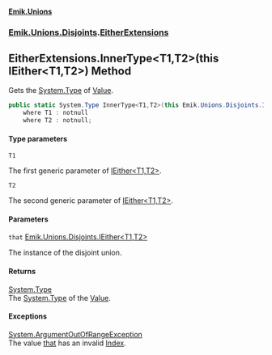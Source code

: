 #### [Emik.Unions](index.md 'index')
### [Emik.Unions.Disjoints](Emik.Unions.Disjoints.md 'Emik.Unions.Disjoints').[EitherExtensions](EitherExtensions.md 'Emik.Unions.Disjoints.EitherExtensions')

## EitherExtensions.InnerType<T1,T2>(this IEither<T1,T2>) Method

Gets the [System.Type](https://docs.microsoft.com/en-us/dotnet/api/System.Type 'System.Type') of [Value](IEither.Value.md 'Emik.Unions.Disjoints.IEither.Value').

```csharp
public static System.Type InnerType<T1,T2>(this Emik.Unions.Disjoints.IEither<T1,T2> that)
    where T1 : notnull
    where T2 : notnull;
```
#### Type parameters

<a name='Emik.Unions.Disjoints.EitherExtensions.InnerType_T1,T2_(thisEmik.Unions.Disjoints.IEither_T1,T2_).T1'></a>

`T1`

The first generic parameter of [IEither&lt;T1,T2&gt;](IEither{T1,T2}.md 'Emik.Unions.Disjoints.IEither<T1,T2>').

<a name='Emik.Unions.Disjoints.EitherExtensions.InnerType_T1,T2_(thisEmik.Unions.Disjoints.IEither_T1,T2_).T2'></a>

`T2`

The second generic parameter of [IEither&lt;T1,T2&gt;](IEither{T1,T2}.md 'Emik.Unions.Disjoints.IEither<T1,T2>').
#### Parameters

<a name='Emik.Unions.Disjoints.EitherExtensions.InnerType_T1,T2_(thisEmik.Unions.Disjoints.IEither_T1,T2_).that'></a>

`that` [Emik.Unions.Disjoints.IEither&lt;](IEither{T1,T2}.md 'Emik.Unions.Disjoints.IEither<T1,T2>')[T1](EitherExtensions.InnerType{T1,T2}(IEither{T1,T2}).md#Emik.Unions.Disjoints.EitherExtensions.InnerType_T1,T2_(thisEmik.Unions.Disjoints.IEither_T1,T2_).T1 'Emik.Unions.Disjoints.EitherExtensions.InnerType<T1,T2>(this Emik.Unions.Disjoints.IEither<T1,T2>).T1')[,](IEither{T1,T2}.md 'Emik.Unions.Disjoints.IEither<T1,T2>')[T2](EitherExtensions.InnerType{T1,T2}(IEither{T1,T2}).md#Emik.Unions.Disjoints.EitherExtensions.InnerType_T1,T2_(thisEmik.Unions.Disjoints.IEither_T1,T2_).T2 'Emik.Unions.Disjoints.EitherExtensions.InnerType<T1,T2>(this Emik.Unions.Disjoints.IEither<T1,T2>).T2')[&gt;](IEither{T1,T2}.md 'Emik.Unions.Disjoints.IEither<T1,T2>')

The instance of the disjoint union.

#### Returns
[System.Type](https://docs.microsoft.com/en-us/dotnet/api/System.Type 'System.Type')  
The [System.Type](https://docs.microsoft.com/en-us/dotnet/api/System.Type 'System.Type') of the [Value](IEither.Value.md 'Emik.Unions.Disjoints.IEither.Value').

#### Exceptions

[System.ArgumentOutOfRangeException](https://docs.microsoft.com/en-us/dotnet/api/System.ArgumentOutOfRangeException 'System.ArgumentOutOfRangeException')  
The value [that](EitherExtensions.InnerType{T1,T2}(IEither{T1,T2}).md#Emik.Unions.Disjoints.EitherExtensions.InnerType_T1,T2_(thisEmik.Unions.Disjoints.IEither_T1,T2_).that 'Emik.Unions.Disjoints.EitherExtensions.InnerType<T1,T2>(this Emik.Unions.Disjoints.IEither<T1,T2>).that') has an invalid [Index](IEither.Index.md 'Emik.Unions.Disjoints.IEither.Index').